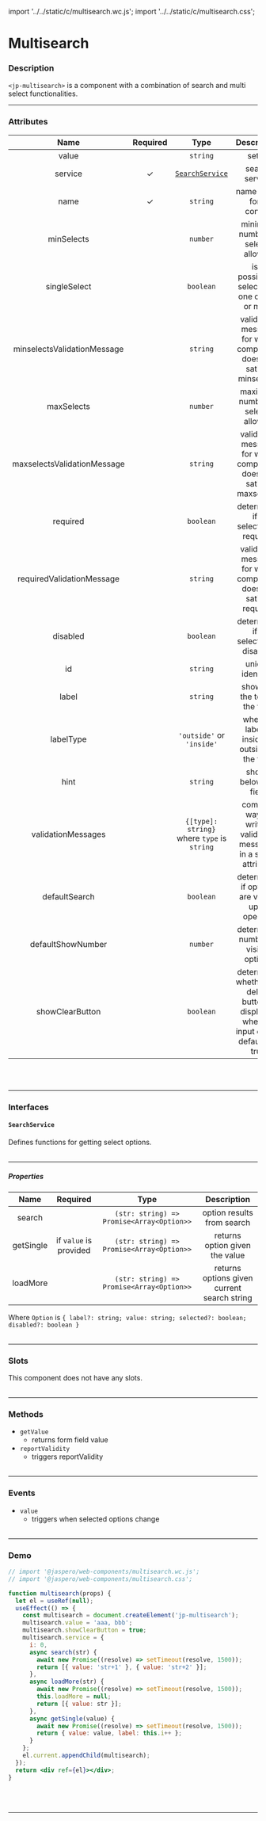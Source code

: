 import '../../static/c/multisearch.wc.js';
import '../../static/c/multisearch.css';

# Multisearch

### Description

`<jp-multisearch>` is a component with a combination of search and multi select functionalities.
****

### Attributes

|            Name             | Required |                    Type                     |                            Description                            |
| :-------------------------: | :------: | :-----------------------------------------: | :---------------------------------------------------------------: |
|            value            |          |                  `string`                   |                              setter                               |
|           service           |    ✓     |      [`SearchService`](#searchservice)      |                          search service                           |
|            name             |    ✓     |                  `string`                   |                     name of the form control                      |
|         minSelects          |          |                  `number`                   |                 minimum number of selects allowed                 |
|        singleSelect         |          |                  `boolean`                  |         is it possible to select only one option or more          |
| minselectsValidationMessage |          |                  `string`                   | validation message for when component does not satisfy minselects |
|         maxSelects          |          |                  `number`                   |                 maximum number of selects allowed                 |
| maxselectsValidationMessage |          |                  `string`                   | validation message for when component does not satisfy maxselects |
|          required           |          |                  `boolean`                  |               determines if a selection is required               |
|  requiredValidationMessage  |          |                  `string`                   |  validation message for when component does not satisfy required  |
|          disabled           |          |                  `boolean`                  |               determines if a selection is disabled               |
|             id              |          |                  `string`                   |                         unique identifier                         |
|            label            |          |                  `string`                   |                   shows at the top of the field                   |
|          labelType          |          |          `'outside'` or `'inside'`          |          whether label is inside or outside of the field          |
|            hint             |          |                  `string`                   |                       shows below the field                       |
|     validationMessages      |          | `{[type]: string}` where `type` is `string` | compact way of writing validation messages in a single attribute  |
|        defaultSearch        |          |                  `boolean`                  |          determines if options are visible upon opening           |
|      defaultShowNumber      |          |                  `number`                   |                determines number of visible options               |
|      showClearButton        |          |                  `boolean`                  |determines whether the delete button is displayed when an input exists, defaults to true|
<br></br>
****

### Interfaces

#### `SearchService`

Defines functions for getting select options.
<br></br>
****

##### Properties

| **Name**  |      **Required**      |                 **Type**                  |               **Description**               |
| :-------: | :--------------------: | :---------------------------------------: | :-----------------------------------------: |
|  search   |                        | `(str: string) => Promise<Array<Option>>` |         option results from search          |
| getSingle | if `value` is provided | `(str: string) => Promise<Array<Option>>` |       returns option given the value        |
| loadMore  |                        | `(str: string) => Promise<Array<Option>>` | returns options given current search string |

Where `Option` is `{ label?: string; value: string; selected?: boolean; disabled?: boolean }`
<br></br>
****

### Slots

This component does not have any slots.
<br></br>
****

### Methods

- `getValue`
  - returns form field value
- `reportValidity`
  - triggers reportValidity
<br></br>
****

### Events

- `value`
  - triggers when selected options change
<br></br>
****

### Demo

```jsx live
// import '@jaspero/web-components/multisearch.wc.js';
// import '@jaspero/web-components/multisearch.css';

function multisearch(props) {
  let el = useRef(null);
  useEffect(() => {
    const multisearch = document.createElement('jp-multisearch');
    multisearch.value = 'aaa, bbb';
    multisearch.showClearButton = true;
    multisearch.service = {
      i: 0,
      async search(str) {
        await new Promise((resolve) => setTimeout(resolve, 1500));
        return [{ value: 'str+1' }, { value: 'str+2' }];
      },
      async loadMore(str) {
        await new Promise((resolve) => setTimeout(resolve, 1500));
        this.loadMore = null;
        return [{ value: str }];
      },
      async getSingle(value) {
        await new Promise((resolve) => setTimeout(resolve, 1500));
        return { value: value, label: this.i++ };
      }
    };
    el.current.appendChild(multisearch);
  });
  return <div ref={el}></div>;
}
```
<br></br>
****